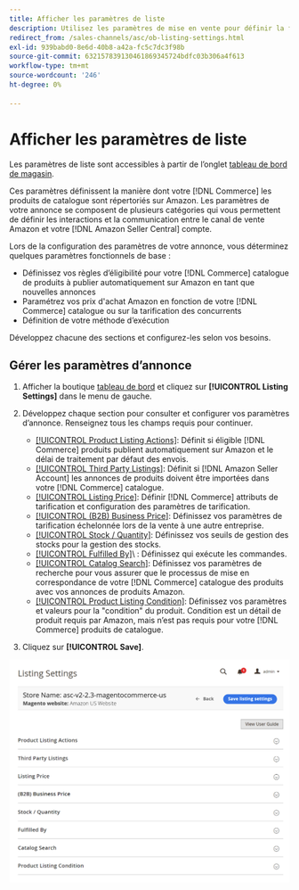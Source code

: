 ```yaml
---
title: Afficher les paramètres de liste
description: Utilisez les paramètres de mise en vente pour définir la façon dont votre [!DNL Commerce] les produits de catalogue sont répertoriés sur [!DNL Amazon Marketplace].
redirect_from: /sales-channels/asc/ob-listing-settings.html
exl-id: 939babd0-8e6d-40b8-a42a-fc5c7dc3f98b
source-git-commit: 632157839130461869345724bdfc03b306a4f613
workflow-type: tm+mt
source-wordcount: '246'
ht-degree: 0%

---
```


# Afficher les paramètres de liste

Les paramètres de liste sont accessibles à partir de l’onglet [tableau de bord de magasin](./amazon-store-dashboard.md).

Ces paramètres définissent la manière dont votre [!DNL Commerce] les produits de catalogue sont répertoriés sur Amazon. Les paramètres de votre annonce se composent de plusieurs catégories qui vous permettent de définir les interactions et la communication entre le canal de vente Amazon et votre [!DNL Amazon Seller Central] compte.

Lors de la configuration des paramètres de votre annonce, vous déterminez quelques paramètres fonctionnels de base :

- Définissez vos règles d’éligibilité pour votre [!DNL Commerce] catalogue de produits à publier automatiquement sur Amazon en tant que nouvelles annonces
- Paramétrez vos prix d&#39;achat Amazon en fonction de votre [!DNL Commerce] catalogue ou sur la tarification des concurrents
- Définition de votre méthode d’exécution

Développez chacune des sections et configurez-les selon vos besoins.

## Gérer les paramètres d’annonce

1. Afficher la boutique [tableau de bord](./amazon-store-dashboard.md) et cliquez sur **[!UICONTROL Listing Settings]** dans le menu de gauche.

1. Développez chaque section pour consulter et configurer vos paramètres d’annonce. Renseignez tous les champs requis pour continuer.

   - [[!UICONTROL Product Listing Actions]](./product-listing-actions.md): Définit si éligible [!DNL Commerce] produits publient automatiquement sur Amazon et le délai de traitement par défaut des envois.
   - [[!UICONTROL Third Party Listings]](./third-party-listing-settings.md): Définit si [!DNL Amazon Seller Account] les annonces de produits doivent être importées dans votre [!DNL Commerce] catalogue.
   - [[!UICONTROL Listing Price]](./listing-price.md): Définir [!DNL Commerce] attributs de tarification et configuration des paramètres de tarification.
   - [[!UICONTROL (B2B) Business Price]](./business-pricing.md): Définissez vos paramètres de tarification échelonnée lors de la vente à une autre entreprise.
   - [[!UICONTROL Stock / Quantity]](./stock-quantity.md): Définissez vos seuils de gestion des stocks pour la gestion des stocks.
   - [[!UICONTROL Fulfilled By]](./fulfilled-by.md)\ : Définissez qui exécute les commandes.
   - [[!UICONTROL Catalog Search]](./catalog-search.md): Définissez vos paramètres de recherche pour vous assurer que le processus de mise en correspondance de votre [!DNL Commerce] catalogue des produits avec vos annonces de produits Amazon.
   - [[!UICONTROL Product Listing Condition]](./product-listing-condition.md): Définissez vos paramètres et valeurs pour la &quot;condition&quot; du produit. Condition est un détail de produit requis par Amazon, mais n’est pas requis pour votre [!DNL Commerce] produits de catalogue.

1. Cliquez sur **[!UICONTROL Save]**.

![Paramètres de liste](assets/amazon-listing-settings.png)
